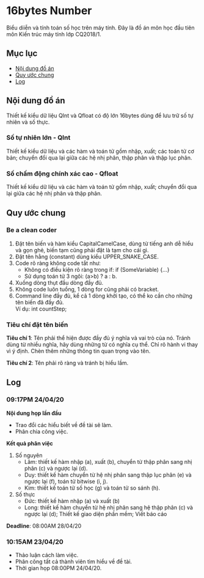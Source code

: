 # 16bytes Number
Biểu diiễn và tính toán số học trên máy tính. Đây là đồ án môn học đầu tiên môn Kiến trúc máy tính lớp CQ2018/1.

## Mục lục
- [Nội dung đồ án](#nội-dung-đồ-án)
- [Quy ước chung](#quy-ước-chung)
- [Log](#log)

## Nội dung đồ án
Thiết kế kiểu dữ liệu QInt và Qfloat có độ lớn 16bytes dùng để lưu trữ số tự nhiên và số thực.

### Số tự nhiên lớn - QInt
Thiết kế kiểu dữ liệu và các hàm và toán tử gồm nhập, xuất; các toán tử cơ bản; chuyển đổi qua lại giữa các hệ nhị phân, thập phân và thập lục phân.

### Số chấm động chính xác cao - Qfloat
Thiết kế kiểu dữ liệu và các hàm và toán tử gồm nhập, xuất; chuyển đổi qua lại giữa các hệ nhị phân và thập phân.

## Quy ước chung

### Be a clean coder 

1. Đặt tên biến và hàm kiểu CapitalCamelCase, dùng từ tiếng anh dễ hiểu và gọn ghẻ, biến tạm cũng phải đặt là tạm cho cái gì.
2. Đặt tên hằng (constant) dùng kiểu UPPER_SNAKE_CASE.
3. Code rõ ràng không code tắt như:
	- Không có điều kiện rõ ràng trong if: if (SomeVariable) {...}
	- Sử dụng toán tử 3 ngôi: (a>b) ? a : b.
4. Xuống dòng thụt đầu dòng đầy đủ.
5. Không code luôn tuồng, 1 dòng for cũng phải có bracket.
6. Command line đầy đủ, kể cả 1 dòng khởi tạo, có thể ko cần cho những tên biến đã đầy đủ.<br />
	Ví dụ: int countStep;

### Tiêu chí đặt tên biến
  **Tiêu chí 1**: Tên phải thể hiện được đầy đủ ý nghĩa và vai trò của nó. 
Tránh dùng từ nhiều nghĩa, hãy dùng những từ có nghĩa cụ thể. 
Chỉ rõ hành vi thay vì ý định. 
Chèn thêm những thông tin quan trọng vào tên.

  **Tiêu chí 2**: Tên phải rõ ràng và tránh bị hiểu lầm.

## Log

### 09:17PM 24/04/20

**Nội dung họp lần đầu**
- Trao đổi các hiểu biết về đề tài sẽ làm.
- Phân chia công việc.

**Kết quả phân việc**
1. Số nguyên
	- Lâm: thiết kế hàm nhập (a), xuất (b), chuyển từ thập phân sang nhị phân (c) và ngược lại (d).
	- Duy: thiết kế hàm chuyển từ hệ nhị phân sang thập lục phân (e) và ngược lại (f), toán tử bitwise (i, j).
	- Kim: thiết kế toán tử số học (g) và toán tử so sánh (h).	
2. Số thực
	- Đức: thiết kế hàm nhập (a) và xuất (b)
	- Long: thiết kế hàm chuyển từ hệ nhị phân sang hệ thập phân (c) và ngược lại (d); Thiết kế giao diện phần mềm; Viết báo cáo

  **Deadline**: 08:00AM 28/04/20

### 10:15AM 23/04/20
- Thảo luận cách làm việc.
- Phân công tất cả thành viên tìm hiểu về đề tài.
- Thời gian họp 08:00PM 24/04/20.
